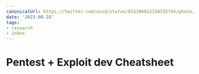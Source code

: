 ```yaml
---
canonicalUrl: https://twitter.com/ovid/status/831106812338335744/photo/1
date: '2023-08-18'
tags:
- research
- inbox
---
```


# Pentest + Exploit dev Cheatsheet